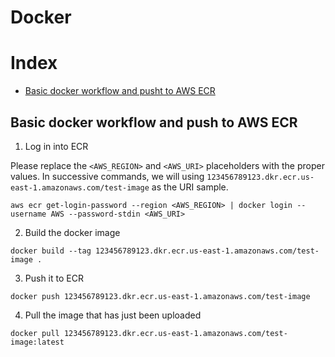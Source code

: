 # Docker

# Index
- [Basic docker workflow and pusht to AWS ECR](#basic-docker-workflow-and-push-to-AWS-ECR)


## Basic docker workflow and push to AWS ECR
1. Log in into ECR

Please replace the ```<AWS_REGION>``` and ```<AWS_URI>``` placeholders with the proper values. In successive commands, we will using ```123456789123.dkr.ecr.us-east-1.amazonaws.com/test-image``` as the URI sample.
```
aws ecr get-login-password --region <AWS_REGION> | docker login --username AWS --password-stdin <AWS_URI>
```
2. Build the docker image
```
docker build --tag 123456789123.dkr.ecr.us-east-1.amazonaws.com/test-image .
```
3. Push it to ECR
```
docker push 123456789123.dkr.ecr.us-east-1.amazonaws.com/test-image
```
4. Pull the image that has just been uploaded
```
docker pull 123456789123.dkr.ecr.us-east-1.amazonaws.com/test-image:latest
```
